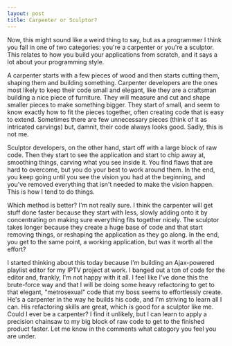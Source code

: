 ```yaml
--- 
layout: post
title: Carpenter or Sculptor?
---
```

<p>Now, this might sound like a weird thing to say, but as a programmer I think you fall in one of two categories:  you're a carpenter or you're a sculptor.  This relates to how you build your applications from scratch, and it says a lot about your programming style.</p>
<p>A carpenter starts with a few pieces of wood and then starts cutting them, shaping them and building something.  Carpenter developers are the ones most likely to keep their code small and elegant, like they are a craftsman building a nice piece of furniture.  They will measure and cut and shape smaller pieces to make something bigger.  They start of small, and seem to know exactly how to fit the pieces together, often creating code that is easy to extend.  Sometimes there are few unnecessary pieces (think of it as intricated carvings) but, damnit, their code always looks good.  Sadly, this is not me.</p>
<p>Sculptor developers, on the other hand, start off with a large block of raw code.  Then they start to see the application and start to chip away at, smoothing things, carving what you see inside it. You find flaws that are hard to overcome, but you do your best to work around them.  In the end, you keep going until you see the vision you had at the beginning, and you've removed everything that isn't needed to make the vision happen.  This is how I tend to do things.</p>
<p>
Which method is better?  I'm not really sure.  I think the carpenter will get stuff done faster because they start with less, slowly adding onto it by concentrating on making sure everything fits together nicely.  The sculptor takes longer because they create a huge base of code and that start removing things, or reshaping the application as they go along.  In the end, you get to the same point, a working application, but was it worth all the effort?
</p>
<p>I started thinking about this today because I'm building an Ajax-powered playlist editor for my IPTV project at work.  I banged out a ton of code for the editor and, frankly, I'm not happy with it all.  I feel like I've done this the brute-force way and that I will be doing some heavy refactoring to get to that elegant, "metrosexual" code that my boss seems to effortlessly create.  He's a carpenter in the way he builds his code, and I'm striving to learn all I can.  His refactoring skills are great, which is good for a sculptor like me.  Could I ever be a carpenter?  I find it unlikely, but I can learn to apply a precision chainsaw to my big block of raw code to get to the finished product faster.  Let me know in the comments what category you feel you are under.
</p>
